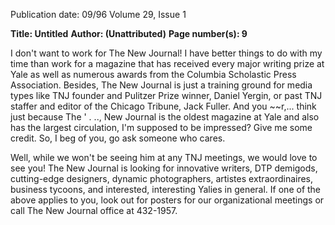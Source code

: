 Publication date: 09/96
Volume 29, Issue 1

**Title: Untitled**
**Author:  (Unattributed)**
**Page number(s): 9**

I don't want to 
work for The New 
Journal! I have better 
things to do with my 
time than work for a 
magazine that has 
received every major 
writing prize at Yale 
as well as numerous 
awards from the 
Columbia Scholastic 
Press Association. 
Besides, The New 
Journal is just a training 
ground for media types 
like TNJ founder and 
Pulitzer Prize 
winner, Daniel Yergin, 
or past TNJ staffer and 
editor of the 
Chicago Tribune, 
Jack Fuller. And you 
~~r,... think just because The 
' . .., 
New Journal is the 
oldest magazine at 
Yale and also has the 
largest circulation, 
I'm supposed to be 
impressed? Give me 
some credit. So, I beg 
of you, go ask someone 
who cares. 

Well, while we won't be seeing him at any TNJ meetings, we would 
love to see you! The New Journal is looking for innovative writers, DTP demigods, 
cutting-edge designers, dynamic photographers, artistes extraordinaires, business 
tycoons, and interested, interesting Yalies in general. If one of the above 
applies to you, look out for posters for our organizational meetings or 
call The New Journal office at 432-1957.